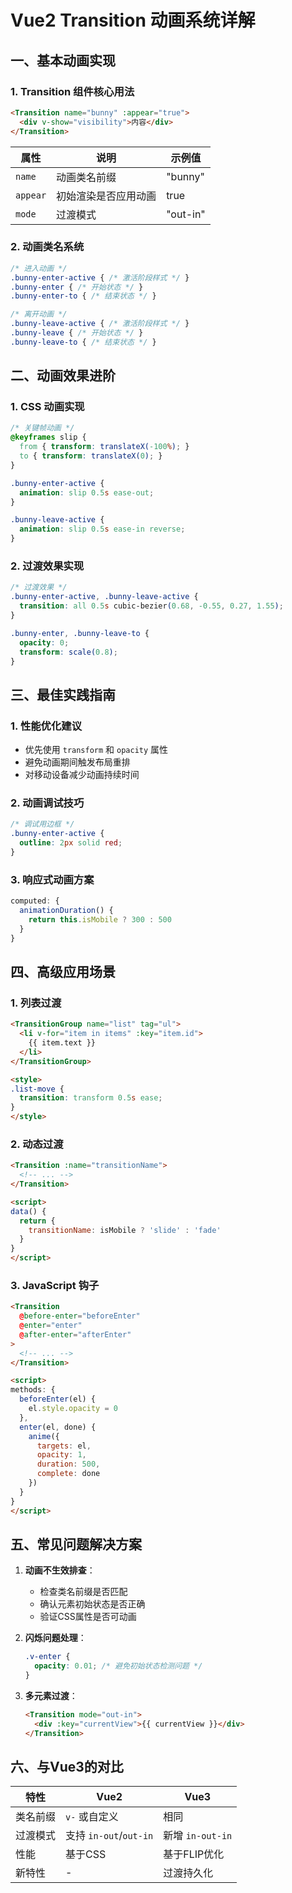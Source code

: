 # Vue2 Transition 动画系统详解

## 一、基本动画实现

### 1. Transition 组件核心用法
```html
<Transition name="bunny" :appear="true">
  <div v-show="visibility">内容</div>
</Transition>
```

| 属性     | 说明                 | 示例值   |
| -------- | -------------------- | -------- |
| `name`   | 动画类名前缀         | "bunny"  |
| `appear` | 初始渲染是否应用动画 | true     |
| `mode`   | 过渡模式             | "out-in" |

### 2. 动画类名系统
```css
/* 进入动画 */
.bunny-enter-active { /* 激活阶段样式 */ }
.bunny-enter { /* 开始状态 */ }
.bunny-enter-to { /* 结束状态 */ }

/* 离开动画 */
.bunny-leave-active { /* 激活阶段样式 */ }
.bunny-leave { /* 开始状态 */ }
.bunny-leave-to { /* 结束状态 */ }
```

## 二、动画效果进阶

### 1. CSS 动画实现
```css
/* 关键帧动画 */
@keyframes slip {
  from { transform: translateX(-100%); }
  to { transform: translateX(0); }
}

.bunny-enter-active {
  animation: slip 0.5s ease-out;
}

.bunny-leave-active {
  animation: slip 0.5s ease-in reverse;
}
```

### 2. 过渡效果实现
```css
/* 过渡效果 */
.bunny-enter-active, .bunny-leave-active {
  transition: all 0.5s cubic-bezier(0.68, -0.55, 0.27, 1.55);
}

.bunny-enter, .bunny-leave-to {
  opacity: 0;
  transform: scale(0.8);
}
```

## 三、最佳实践指南

### 1. 性能优化建议
- 优先使用 `transform` 和 `opacity` 属性
- 避免动画期间触发布局重排
- 对移动设备减少动画持续时间

### 2. 动画调试技巧
```css
/* 调试用边框 */
.bunny-enter-active {
  outline: 2px solid red;
}
```

### 3. 响应式动画方案
```javascript
computed: {
  animationDuration() {
    return this.isMobile ? 300 : 500
  }
}
```

## 四、高级应用场景

### 1. 列表过渡
```html
<TransitionGroup name="list" tag="ul">
  <li v-for="item in items" :key="item.id">
    {{ item.text }}
  </li>
</TransitionGroup>

<style>
.list-move {
  transition: transform 0.5s ease;
}
</style>
```

### 2. 动态过渡
```html
<Transition :name="transitionName">
  <!-- ... -->
</Transition>

<script>
data() {
  return {
    transitionName: isMobile ? 'slide' : 'fade'
  }
}
</script>
```

### 3. JavaScript 钩子
```html
<Transition
  @before-enter="beforeEnter"
  @enter="enter"
  @after-enter="afterEnter"
>
  <!-- ... -->
</Transition>

<script>
methods: {
  beforeEnter(el) {
    el.style.opacity = 0
  },
  enter(el, done) {
    anime({
      targets: el,
      opacity: 1,
      duration: 500,
      complete: done
    })
  }
}
</script>
```

## 五、常见问题解决方案

1. **动画不生效排查**：
   - 检查类名前缀是否匹配
   - 确认元素初始状态是否正确
   - 验证CSS属性是否可动画

2. **闪烁问题处理**：
   ```css
   .v-enter {
     opacity: 0.01; /* 避免初始状态检测问题 */
   }
   ```

3. **多元素过渡**：
   ```html
   <Transition mode="out-in">
     <div :key="currentView">{{ currentView }}</div>
   </Transition>
   ```

## 六、与Vue3的对比

| 特性     | Vue2                   | Vue3             |
| -------- | ---------------------- | ---------------- |
| 类名前缀 | `v-` 或自定义          | 相同             |
| 过渡模式 | 支持 `in-out`/`out-in` | 新增 `in-out-in` |
| 性能     | 基于CSS                | 基于FLIP优化     |
| 新特性   | -                      | 过渡持久化       |


